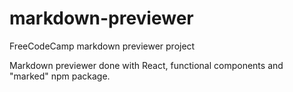 # markdown-previewer
FreeCodeCamp markdown previewer project

Markdown previewer done with React, functional components and "marked" npm package.

